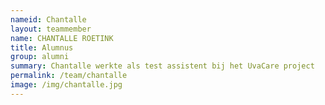 ```yaml
---
nameid: Chantalle
layout: teammember
name: CHANTALLE ROETINK
title: Alumnus
group: alumni
summary: Chantalle werkte als test assistent bij het UvaCare project
permalink: /team/chantalle
image: /img/chantalle.jpg
---
```


